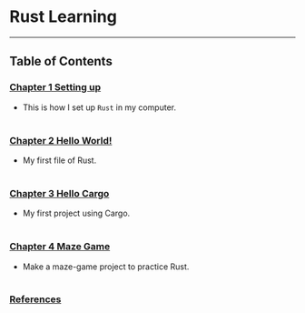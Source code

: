 # Rust Learning
---

## Table of Contents

### [Chapter 1  Setting up](Ch1Setting%20up.md#setting-up)
* This is how I set up `Rust` in my computer.<br><br>

### [Chapter 2  Hello World!](Ch2Hello%20World!.md#Hello-World!)
* My first file of Rust.<br><br>

### [Chapter 3  Hello Cargo](Ch3Hello%20Cargo.md#Hello-Cargo)
* My first project using Cargo.<br><br>

### [Chapter 4  Maze Game](Ch4Maze%20Game.md#Maze-Game)
* Make a maze-game project to practice Rust.<br><br>

### [References](References.md#References)
